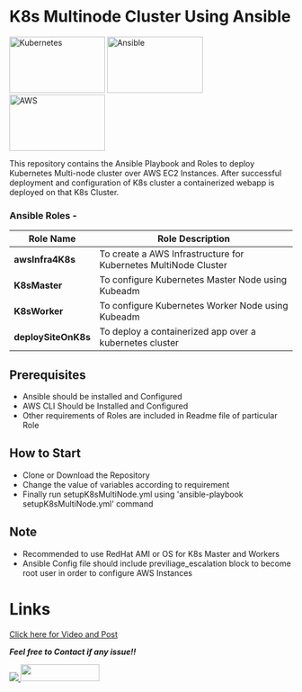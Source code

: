 # K8s Multinode Cluster Using Ansible  

<img src="https://www.eweek.com/imagesvr_ez/b2bezp/2020/09/Kubernetes.logo.png?alias=social_image" height=100 width=170 alt="Kubernetes" /> <img src="https://gorillalogic.com/wp-content/uploads/2016/10/maxresdefault-1.jpg" height=100 width=170 alt="Ansible" /> <img src="https://www.metaltoad.com/sites/default/files/styles/large_personal_photo_870x500_/public/2020-05/aws-logo-blog-header.png?itok=t4o3meiH" height=100 width=170 alt="AWS" />

This repository contains the Ansible Playbook and Roles to deploy Kubernetes Multi-node cluster over AWS EC2 Instances. After successful deployment and configuration of K8s cluster a containerized webapp is deployed on that K8s Cluster.  
  
### Ansible Roles -   

**Role Name** | **Role Description**
------------- | --------------------
**awsInfra4K8s** | To create a AWS Infrastructure for Kubernetes MultiNode Cluster
**K8sMaster** | To configure Kubernetes Master Node using Kubeadm  
**K8sWorker** | To configure Kubernetes Worker Node using Kubeadm
**deploySiteOnK8s** | To deploy a containerized app over a kubernetes cluster

## Prerequisites   
- Ansible should be installed and Configured
- AWS CLI Should be Installed and Configured  
- Other requirements of Roles are included in Readme file of particular Role

## How to Start 
- Clone or Download the Repository  
- Change the value of variables according to requirement  
- Finally run setupK8sMultiNode.yml using 'ansible-playbook setupK8sMultiNode.yml' command  

## Note  
- Recommended to use RedHat AMI or OS for K8s Master and Workers  
- Ansible Config file should include previliage_escalation block to become root user in order to configure AWS Instances  

# Links

[Click here for Video and Post](https://www.linkedin.com/posts/amanjhagrolia143_rightmentor-righteducation-worldrecordholder-activity-6767009821616091138-ebAm)
  
***Feel free to Contact if any issue!!***

<a href="https://www.linkedin.com/in/amanjhagrolia143" target="_blank"> <img src="https://img.shields.io/badge/LinkedIn-0077B5?style=for-the-badge&logo=linkedin&logoColor=white" /> </a> 
<a href="https://galaxy.ansible.com/jhagdu" target="_blank"> <img src="https://galaxy.ansible.com/assets/galaxy-logo-02.svg" height=30 width=140 /> </a>
